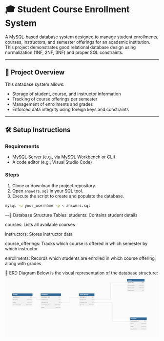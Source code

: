 # 🎓 Student Course Enrollment System

A MySQL-based database system designed to manage student enrollments, courses, instructors, and semester offerings for an academic institution. This project demonstrates good relational database design using normalization (1NF, 2NF, 3NF) and proper SQL constraints.

---

## 📘 Project Overview

This database system allows:

- Storage of student, course, and instructor information
- Tracking of course offerings per semester
- Management of enrollments and grades
- Enforced data integrity using foreign keys and constraints

---

## 🛠️ Setup Instructions

### Requirements

- MySQL Server (e.g., via MySQL Workbench or CLI)
- A code editor (e.g., Visual Studio Code)

### Steps

1. Clone or download the project repository.
2. Open `answers.sql` in your SQL tool.
3. Execute the script to create and populate the database.

```bash
mysql -u your_username -p < answers.sql

```
--🧱 Database Structure
Tables:
students: Contains student details

courses: Lists all available courses

instructors: Stores instructor data

course_offerings: Tracks which course is offered in which semester by which instructor

enrollments: Records which students are enrolled in which course offering, along with grades

🔗 ERD Diagram
Below is the visual representation of the database structure:
![ERD Diagram](./screenshot-ERD.png)



